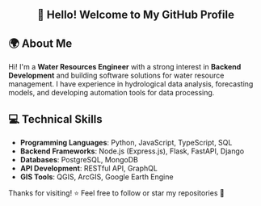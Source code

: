 <h2 align="center"><b>👋 Hello! Welcome to My GitHub Profile</b></h2>

## 🌍 About Me
Hi! I'm a **Water Resources Engineer** with a strong interest in **Backend Development** and building software solutions for water resource management. I have experience in hydrological data analysis, forecasting models, and developing automation tools for data processing.

## 💻 Technical Skills
- **Programming Languages**: Python, JavaScript, TypeScript, SQL
- **Backend Frameworks**: Node.js (Express.js), Flask, FastAPI, Django
- **Databases**: PostgreSQL, MongoDB
- **API Development**: RESTful API, GraphQL
- **GIS Tools**: QGIS, ArcGIS, Google Earth Engine

  
<!--- **Authentication & Security**: JWT, OAuth, Firebase Auth
- **Cloud & DevOps**: Docker, Kubernetes, AWS, Google Cloud, CI/CD -->


<!--
## 📌 Featured Projects
🔹 [Water Resource API](https://github.com/your-username/water-resource-api) - A RESTful API for retrieving water level and hydrological forecast data.

🔹 [Flood Alert System](https://github.com/your-username/flood-alert-system) - A backend system for real-time flood alerts using WebSockets and Firebase.

🔹 [Water Data ETL Pipeline](https://github.com/your-username/water-data-etl) - Automated pipeline for extracting, transforming, and storing water resource data.

🔹 [GIS Dashboard](https://github.com/your-username/gis-dashboard) - An interactive dashboard displaying water resource mapping data.

## 📫 Connect with Me
- 📧 Email: your-email@example.com
- 🌐 LinkedIn: [linkedin.com/in/yourprofile](https://linkedin.com/in/yourprofile)
-->

Thanks for visiting! ⭐ Feel free to follow or star my repositories 🚀

<!--
**htppnyn/htppnyn** is a ✨ _special_ ✨ repository because its `README.md` (this file) appears on your GitHub profile.

Here are some ideas to get you started:

- 🔭 I’m currently working on ...
- 🌱 I’m currently learning ...
- 👯 I’m looking to collaborate on ...
- 🤔 I’m looking for help with ...
- 💬 Ask me about ...
- 📫 How to reach me: ...
- 😄 Pronouns: ...
- ⚡ Fun fact: ...
-->
